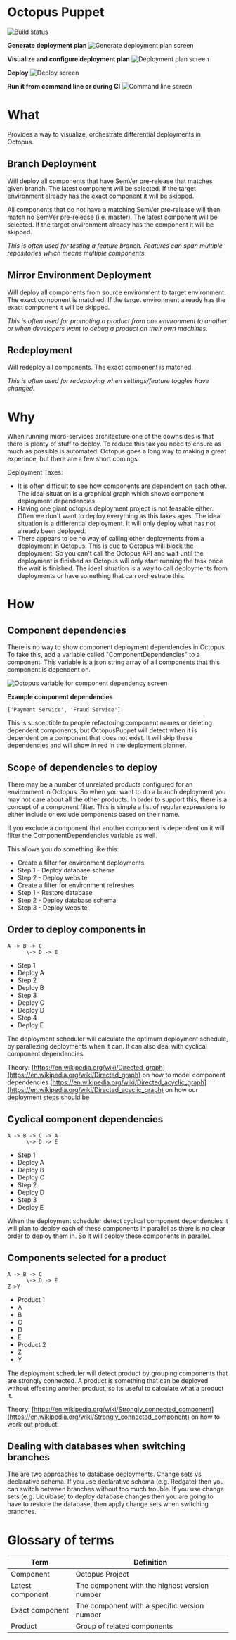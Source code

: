 Octopus Puppet
==============

[![Build status](https://ci.appveyor.com/api/projects/status/a18hd51vae9nho0p/branch/master?svg=true)](https://ci.appveyor.com/project/aqovia/octopuspuppet/branch/master)

**Generate deployment plan**
![Generate deployment plan screen](/docs/img/Generate_deployment_plan.png?raw=true "Generate deployment plan screen")

**Visualize and configure deployment plan**
![Deployment plan screen](/docs/img/Deployment_Plan.png?raw=true "Deployment plan screen")

**Deploy**
![Deploy screen](/docs/img/Deploy.png?raw=true "Deploy screen")

**Run it from command line or during CI**
![Command line screen](/docs/img/Run_from_command_prompt.png?raw=true "Command line screen")

# What

Provides a way to visualize, orchestrate differential deployments in Octopus. 

## Branch Deployment

Will deploy all components that have SemVer pre-release that matches given branch. The latest component will be selected. If the target environment already has the exact component it will be skipped.

All components that do not have a matching SemVer pre-release will then match no SemVer pre-release (i.e. master). The latest component will be selected. If the target environment already has the component it will be skipped.

_This is often used for testing a feature branch. Features can span multiple repositories which means multiple components._

## Mirror Environment Deployment

Will deploy all components from source environment to target environment. The exact component is matched. If the target environment already has the exact component it will be skipped.

_This is often used for promoting a product from one environment to another or when developers want to debug a product on their own machines._

## Redeployment

Will redeploy all components. The exact component is matched. 

_This is often used for redeploying when settings/feature toggles have changed._

# Why

When running micro-services architecture one of the downsides is that there is plenty of stuff to deploy. To reduce this tax you need to ensure as much as possible is automated. Octopus goes a long way to making a great experince, but there are a few short comings.

Deployment Taxes:
* It is often difficult to see how components are dependent on each other. The ideal situation is a graphical graph which shows component deployment dependencies.
* Having one giant octopus deployment project is not feasable either. Often we don't want to deploy everything as this takes ages. The ideal situation is a differential deployment. It will only deploy what has not already been deployed.
* There appears to be no way of calling other deployments from a deployment in Octopus. This is due to Octopus will block the deployment. So you can't call the Octopus API and wait until the deployment is finished as Octopus will only start running the task once the wait is finished. The ideal situation is a way to call deployments from deployments or have something that can orchestrate this.

# How

## Component dependencies

There is no way to show component deployment dependencies in Octopus. To fake this, add a variable called "ComponentDependencies" to a component. This variable is a json string array of all components that this component is dependent on. 

![Octopus variable for component dependency screen](/docs/img/Octopus_variable_for_component_dependency.png?raw=true "Octopus variable for component dependency screen")

**Example component dependencies**
```
['Payment Service', 'Fraud Service']
```

This is susceptible to people refactoring component names or deleting dependent components, but OctopusPuppet will detect when it is dependent on a component that does not exist. It will skip these dependencies and will show in red in the deployment planner.

## Scope of dependencies to deploy

There may be a number of unrelated products configured for an environment in Octopus. So when you want to do a branch deployment you may not care about all the other products. In order to support this, there is a concept of a component filter. This is simple a list of regular expressions to either include or exclude components based on their name. 

If you exclude a component that another component is dependent on it will filter the ComponentDependencies variable as well. 

This allows you do something like this:
* Create a filter for environment deployments
 * Step 1 - Deploy database schema
 * Step 2 - Deploy website
* Create a filter for environment refreshes
 * Step 1 - Restore database
 * Step 2 - Deploy database schema
 * Step 3 - Deploy website

## Order to deploy components in
```
A -> B -> C
      \-> D -> E
```

* Step 1
 * Deploy A
* Step 2
 * Deploy B
* Step 3
 * Deploy C
 * Deploy D
* Step 4
 * Deploy E

The deployment scheduler will calculate the optimum deployment schedule, by parallezing deployments when it can. It can also deal with cyclical component dependencies.

Theory:
[https://en.wikipedia.org/wiki/Directed_graph](https://en.wikipedia.org/wiki/Directed_graph) on how to model component dependencies
[https://en.wikipedia.org/wiki/Directed_acyclic_graph](https://en.wikipedia.org/wiki/Directed_acyclic_graph) on how our deployment steps should be 

## Cyclical component dependencies

```
A -> B -> C -> A
      \-> D -> E
```

* Step 1
 * Deploy A
 * Deploy B
 * Deploy C
* Step 2
 * Deploy D
* Step 3
 * Deploy E

When the deployment scheduler detect cyclical component dependencies it will plan to deploy each of these components in parallel as there is no clear order to deploy them in. So it will deploy these components in parallel.

## Components selected for a product

```
A -> B -> C
      \-> D -> E
Z->Y
```

* Product 1
 * A
 * B
 * C
 * D
 * E
* Product 2
 * Z
 * Y

The deployment scheduler will detect product by grouping components that are strongly connected. A product is something that can be deployed without effecting another product, so its useful to calculate what a product it.

Theory:
[https://en.wikipedia.org/wiki/Strongly_connected_component](https://en.wikipedia.org/wiki/Strongly_connected_component) on how to work out product.

## Dealing with databases when switching branches

The are two approaches to database deployments. Change sets vs declarative schema. If you use declarative schema (e.g. Redgate) then you can switch between branches without too much trouble. If you use change sets (e.g. Liquibase) to deploy database changes then you are going to have to restore the database, then apply change sets when switching branches.

# Glossary of terms

Term | Definition
---- | ----------
Component|Octopus Project
Latest component|The component with the highest version number
Exact component|The component with a specific version number
Product|Group of related components
